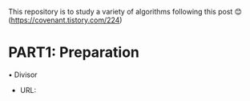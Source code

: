 This repository is to study a variety of algorithms following this post 😊(https://covenant.tistory.com/224)

# PART1: Preparation
 • Divisor
  - URL:
